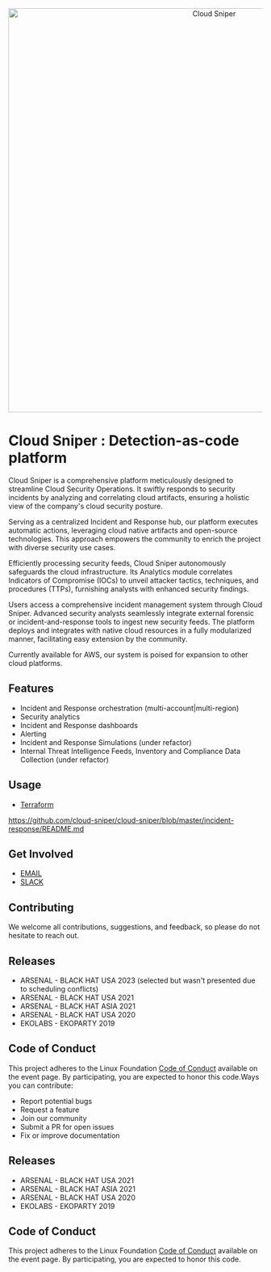 <div align="center">
  <img src="./images/dashboard.png" alt="Cloud Sniper" width="800px">
</div>

# Cloud Sniper : Detection-as-code platform


Cloud Sniper is a comprehensive platform meticulously designed to streamline Cloud Security Operations. It swiftly responds to security incidents by analyzing and correlating cloud artifacts, ensuring a holistic view of the company's cloud security posture.

Serving as a centralized Incident and Response hub, our platform executes automatic actions, leveraging cloud native artifacts and open-source technologies. This approach empowers the community to enrich the project with diverse security use cases.

Efficiently processing security feeds, Cloud Sniper autonomously safeguards the cloud infrastructure. Its Analytics module correlates Indicators of Compromise (IOCs) to unveil attacker tactics, techniques, and procedures (TTPs), furnishing analysts with enhanced security findings.

Users access a comprehensive incident management system through Cloud Sniper. Advanced security analysts seamlessly integrate external forensic or incident-and-response tools to ingest new security feeds. The platform deploys and integrates with native cloud resources in a fully modularized manner, facilitating easy extension by the community.

Currently available for AWS, our system is poised for expansion to other cloud platforms.

## Features

- Incident and Response orchestration (multi-account|multi-region)
- Security analytics
- Incident and Response dashboards
- Alerting
- Incident and Response Simulations (under refactor)
- Internal Threat Intelligence Feeds, Inventory and Compliance Data Collection (under refactor)

## Usage

- [Terraform](https://github.com/cloud-sniper/cloud-sniper/blob/master/incident-response/README.md)


https://github.com/cloud-sniper/cloud-sniper/blob/master/incident-response/README.md

## Get Involved

- [EMAIL](mailto:cloudsniper.cba@gmail.com)
- [SLACK](https://join.slack.com/t/cloudsniper/shared_invite/zt-gdto90pu-C25tsP54IOqTZd8ykQHmTw)

## Contributing

We welcome all contributions, suggestions, and feedback, so please do not hesitate to reach out. 


## Releases
- ARSENAL - BLACK HAT USA 2023 (selected but wasn't presented due to scheduling conflicts)
- ARSENAL - BLACK HAT USA 2021
- ARSENAL - BLACK HAT ASIA 2021
- ARSENAL - BLACK HAT USA 2020
- EKOLABS - EKOPARTY 2019

## Code of Conduct
This project adheres to the Linux Foundation [Code of Conduct](https://events.linuxfoundation.org/about/code-of-conduct/) available on the event page. By participating, you are expected to honor this code.Ways you can contribute:
- Report potential bugs 
- Request a feature
- Join our community
- Submit a PR for open issues
- Fix or improve documentation

## Releases

- ARSENAL - BLACK HAT USA 2021
- ARSENAL - BLACK HAT ASIA 2021
- ARSENAL - BLACK HAT USA 2020
- EKOLABS - EKOPARTY 2019

## Code of Conduct

This project adheres to the Linux Foundation [Code of Conduct](https://events.linuxfoundation.org/about/code-of-conduct/) available on the event page. By participating, you are expected to honor this code.
